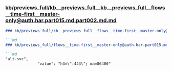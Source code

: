### kb/previews_full/kb__previews_full__kb__previews_full__flows__time-first__master-only@auth.har.part015.md.part002.md.md

```md
### kb/previews_full/kb__previews_full__flows__time-first__master-only@auth.har.part015.md.part002.md

```md
### kb/previews_full/flows__time-first__master-only@auth.har.part015.md (part 002)

```md
"alt-svc",
              "value": "h3=\":443\"; ma=86400"
    
```

```

```

```
